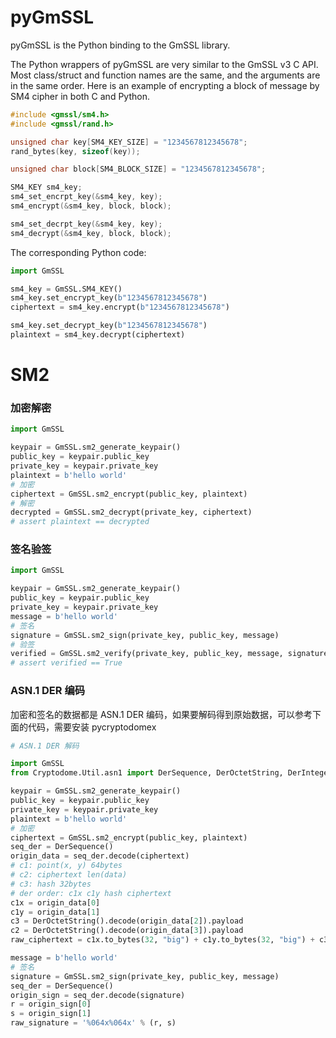 # pyGmSSL

pyGmSSL is the Python binding to the GmSSL library.

The Python wrappers of pyGmSSL are very similar to the GmSSL v3 C API. Most class/struct and function names are the same, and the arguments are in the same order. Here is an example of encrypting a block of message by SM4 cipher in both C and Python.

```C
#include <gmssl/sm4.h>
#include <gmssl/rand.h>

unsigned char key[SM4_KEY_SIZE] = "1234567812345678";
rand_bytes(key, sizeof(key));

unsigned char block[SM4_BLOCK_SIZE] = "1234567812345678";

SM4_KEY sm4_key;
sm4_set_encrpt_key(&sm4_key, key);
sm4_encrypt(&sm4_key, block, block);

sm4_set_decrpt_key(&sm4_key, key);
sm4_decrypt(&sm4_key, block, block);
```

The corresponding Python code:

```python
import GmSSL

sm4_key = GmSSL.SM4_KEY()
sm4_key.set_encrypt_key(b"1234567812345678")
ciphertext = sm4_key.encrypt(b"1234567812345678")

sm4_key.set_decrypt_key(b"1234567812345678")
plaintext = sm4_key.decrypt(ciphertext)
```

# SM2

### 加密解密

```python
import GmSSL

keypair = GmSSL.sm2_generate_keypair()
public_key = keypair.public_key
private_key = keypair.private_key
plaintext = b'hello world'
# 加密
ciphertext = GmSSL.sm2_encrypt(public_key, plaintext)
# 解密
decrypted = GmSSL.sm2_decrypt(private_key, ciphertext)
# assert plaintext == decrypted
```

### 签名验签

```python
import GmSSL

keypair = GmSSL.sm2_generate_keypair()
public_key = keypair.public_key
private_key = keypair.private_key
message = b'hello world'
# 签名
signature = GmSSL.sm2_sign(private_key, public_key, message)
# 验签
verified = GmSSL.sm2_verify(private_key, public_key, message, signature)
# assert verified == True
```

### ASN.1 DER 编码

加密和签名的数据都是 ASN.1 DER 编码，如果要解码得到原始数据，可以参考下面的代码，需要安装 pycryptodomex

```python
# ASN.1 DER 解码

import GmSSL
from Cryptodome.Util.asn1 import DerSequence, DerOctetString, DerInteger

keypair = GmSSL.sm2_generate_keypair()
public_key = keypair.public_key
private_key = keypair.private_key
plaintext = b'hello world'
# 加密
ciphertext = GmSSL.sm2_encrypt(public_key, plaintext)
seq_der = DerSequence()
origin_data = seq_der.decode(ciphertext)
# c1: point(x, y) 64bytes
# c2: ciphertext len(data)
# c3: hash 32bytes
# der order: c1x c1y hash ciphertext
c1x = origin_data[0]
c1y = origin_data[1]
c3 = DerOctetString().decode(origin_data[2]).payload
c2 = DerOctetString().decode(origin_data[3]).payload
raw_ciphertext = c1x.to_bytes(32, "big") + c1y.to_bytes(32, "big") + c3 + c2

message = b'hello world'
# 签名
signature = GmSSL.sm2_sign(private_key, public_key, message)
seq_der = DerSequence()
origin_sign = seq_der.decode(signature)
r = origin_sign[0]
s = origin_sign[1]
raw_signature = '%064x%064x' % (r, s)
```

